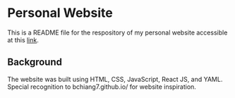 # Personal Website 

This is a README file for the respository of my personal website accessible at this [link](https://nchen55555.github.io/). 

## Background 

The website was built using HTML, CSS, JavaScript, React JS, and YAML. Special recognition to bchiang7.github.io/ for website inspiration. 


